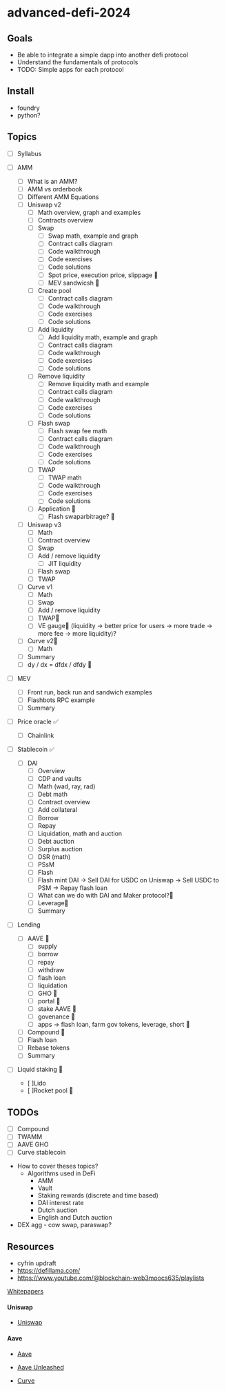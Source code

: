 # advanced-defi-2024

## Goals

- Be able to integrate a simple dapp into another defi protocol
- Understand the fundamentals of protocols
- TODO: Simple apps for each protocol

## Install

- foundry
- python?

## Topics

- [ ] Syllabus
- [ ] AMM

  - [ ] What is an AMM?
  - [ ] AMM vs orderbook
  - [ ] Different AMM Equations
  - [ ] Uniswap v2
    - [ ] Math overview, graph and examples
    - [ ] Contracts overview
    - [ ] Swap
      - [ ] Swap math, example and graph
      - [ ] Contract calls diagram
      - [ ] Code walkthrough
      - [ ] Code exercises
      - [ ] Code solutions
      - [ ] Spot price, execution price, slippage 🤔
      - [ ] MEV sandwicsh 🤔
    - [ ] Create pool
      - [ ] Contract calls diagram
      - [ ] Code walkthrough
      - [ ] Code exercises
      - [ ] Code solutions
    - [ ] Add liquidity
      - [ ] Add liquidity math, example and graph
      - [ ] Contract calls diagram
      - [ ] Code walkthrough
      - [ ] Code exercises
      - [ ] Code solutions
    - [ ] Remove liquidity
      - [ ] Remove liquidity math and example
      - [ ] Contract calls diagram
      - [ ] Code walkthrough
      - [ ] Code exercises
      - [ ] Code solutions
    - [ ] Flash swap
      - [ ] Flash swap fee math
      - [ ] Contract calls diagram
      - [ ] Code walkthrough
      - [ ] Code exercises
      - [ ] Code solutions
    - [ ] TWAP
      - [ ] TWAP math
      - [ ] Code walkthrough
      - [ ] Code exercises
      - [ ] Code solutions
    - [ ] Application 🤔
      - [ ] Flash swaparbitrage? 🤔
  - [ ] Uniswap v3
    - [ ] Math
    - [ ] Contract overview
    - [ ] Swap
    - [ ] Add / remove liquidity
      - [ ] JIT liquidity
    - [ ] Flash swap
    - [ ] TWAP
  - [ ] Curve v1
    - [ ] Math
    - [ ] Swap
    - [ ] Add / remove liquidity
    - [ ] TWAP🤔
    - [ ] VE gauge🤔 (liquidity -> better price for users -> more trade -> more fee -> more liquidity)?
  - [ ] Curve v2🤔
    - [ ] Math
  - [ ] Summary
  - [ ] dy / dx = dfdx / dfdy 🤔

- [ ] MEV
  - [ ] Front run, back run and sandwich examples
  - [ ] Flashbots RPC example
  - [ ] Summary
- [ ] Price oracle ✅
  - [ ] Chainlink
- [ ] Stablecoin ✅
  - [ ] DAI
    - [ ] Overview
    - [ ] CDP and vaults
    - [ ] Math (wad, ray, rad)
    - [ ] Debt math
    - [ ] Contract overview
    - [ ] Add collateral
    - [ ] Borrow
    - [ ] Repay
    - [ ] Liquidation, math and auction
    - [ ] Debt auction
    - [ ] Surplus auction
    - [ ] DSR (math)
    - [ ] PSsM
    - [ ] Flash
    - [ ] Flash mint DAI -> Sell DAI for USDC on Uniswap -> Sell USDC to PSM -> Repay flash loan
    - [ ] What can we do with DAI and Maker protocol?🤔
    - [ ] Leverage🤔
    - [ ] Summary
- [ ] Lending
  - [ ] AAVE 🚧
    - [ ] supply
    - [ ] borrow
    - [ ] repay
    - [ ] withdraw
    - [ ] flash loan
    - [ ] liquidation
    - [ ] GHO 🤔
    - [ ] portal 🤔
    - [ ] stake AAVE 🤔
    - [ ] govenance 🤔
    - [ ] apps -> flash loan, farm gov tokens, leverage, short 🤔
  - [ ] Compound 🤔
  - [ ] Flash loan
  - [ ] Rebase tokens
  - [ ] Summary
- [ ] Liquid staking 🚧
  - [ ]Lido
  - [ ]Rocket pool 🤔

## TODOs

- [ ] Compound
- [ ] TWAMM
- [ ] AAVE GHO
- [ ] Curve stablecoin

- How to cover theses topics?
  - Algorithms used in DeFi
    - AMM
    - Vault
    - Staking rewards (discrete and time based)
    - DAI interest rate
    - Dutch auction
    - English and Dutch auction
- DEX agg - cow swap, paraswap?

## Resources

- cyfrin updraft
- https://defillama.com/
- https://www.youtube.com/@blockchain-web3moocs635/playlists

[Whitepapers](./whitepapers)

#### Uniswap

- [Uniswap](https://uniswap.org/)

#### Aave

- [Aave](https://aave.com/)
- [Aave Unleashed](https://calnix.gitbook.io/aave-unleashed/)

- [Curve](https://resources.curve.fi/)
